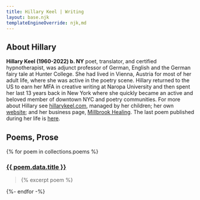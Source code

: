 ```yaml
---
title: Hillary Keel | Writing
layout: base.njk
templateEngineOverride: njk,md
---
```


## About Hillary

  **Hillary Keel (1960-2022) b. NY** poet, translator, and certified hypnotherapist, was adjunct professor of German, English and the German fairy tale at Hunter College. She had lived in Vienna, Austria for most of her adult life, where she was active in the poetry scene. Hillary returned to the US to earn her MFA in creative writing at Naropa University and then spent her last 13 years back in New York where she quickly became an active and beloved member of downtown NYC and poetry communities. For more about Hillary see <a href="https://hillarykeel.com">hillarykeel.com</a>, managed by her children; her own <a href="https://hillary16.herokuapp.com">website</a>; and her business page, <a href="https://millbrookhealing.com">Millbrook Healing</a>. The last poem published during her life is <a href="https://livemag.org/issue_19/keel"> here</a>.</p>

## Poems, Prose

{% for poem in collections.poems %}
  <h3><a class="poem-link" href="{{ poem.url }}">{{ poem.data.title }}</a></h3>

  <blockquote>{% excerpt poem %}</blockquote>
  
{%- endfor -%}




